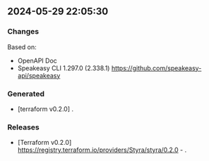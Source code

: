 

## 2024-05-29 22:05:30
### Changes
Based on:
- OpenAPI Doc  
- Speakeasy CLI 1.297.0 (2.338.1) https://github.com/speakeasy-api/speakeasy
### Generated
- [terraform v0.2.0] .
### Releases
- [Terraform v0.2.0] https://registry.terraform.io/providers/Styra/styra/0.2.0 - .